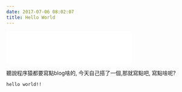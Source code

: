 ```yaml
---
date: 2017-07-06 08:02:07
title: Hello World
---
```

<iframe frameborder="no" border="0" marginwidth="0" marginheight="0" width=330 height=86 src="//music.163.com/outchain/player?type=2&id=484058255&auto=1&height=66"></iframe>

聽說程序猿都要寫點blog啥的,
今天自己搭了一個,那就寫點吧,
寫點啥呢?

````
hello world!!
````